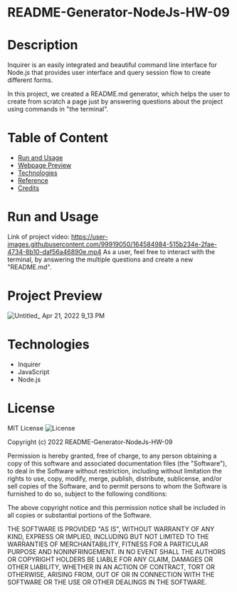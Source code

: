 # README-Generator-NodeJs-HW-09

# Description
Inquirer is an easily integrated and beautiful command line interface for Node.js that provides user interface and query session flow to create different forms. 

In this project, we created a README.md generator, which helps the user to create from scratch a page just by answering questions about the project using commands in "the terminal".

# Table of Content

* [Run and Usage](#run-and-usage)
* [Webpage Preview](#webpage-preview)
* [Technologies](#technologies)
* [Reference](#reference)
* [Credits](#credits)

# Run and Usage
Link  of  project video: https://user-images.githubusercontent.com/99919050/164584984-515b234e-2fae-4734-8b10-daf56a46890e.mp4
As a user, feel free to interact with the terminal, by answering the multiple questions and create a new "README.md". 

# Project Preview

![Untitled_ Apr 21, 2022 9_13 PM](https://user-images.githubusercontent.com/99919050/164600869-b9522ddd-50bf-471d-8e49-7e42fb740dcc.gif)



# Technologies

- Inquirer
- JavaScript
- Node.js


# License
 MIT License ![License](https://img.shields.io/badge/license-MIT-brightgreen) 

Copyright (c) 2022 README-Generator-NodeJs-HW-09

Permission is hereby granted, free of charge, to any person obtaining a copy of this software and associated documentation files (the "Software"), to deal in the Software without restriction, including without limitation the rights to use, copy, modify, merge, publish, distribute, sublicense, and/or sell copies of the Software, and to permit persons to whom the Software is furnished to do so, subject to the following conditions:

The above copyright notice and this permission notice shall be included in all copies or substantial portions of the Software.

THE SOFTWARE IS PROVIDED "AS IS", WITHOUT WARRANTY OF ANY KIND, EXPRESS OR IMPLIED, INCLUDING BUT NOT LIMITED TO THE WARRANTIES OF MERCHANTABILITY, FITNESS FOR A PARTICULAR PURPOSE AND NONINFRINGEMENT. IN NO EVENT SHALL THE AUTHORS OR COPYRIGHT HOLDERS BE LIABLE FOR ANY CLAIM, DAMAGES OR OTHER LIABILITY, WHETHER IN AN ACTION OF CONTRACT, TORT OR OTHERWISE, ARISING FROM, OUT OF OR IN CONNECTION WITH THE SOFTWARE OR THE USE OR OTHER DEALINGS IN THE SOFTWARE.